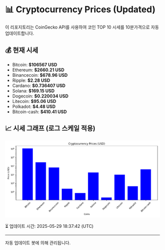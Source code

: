 
# 📊 Cryptocurrency Prices (Updated)

이 리포지토리는 CoinGecko API를 사용하여 코인 TOP 10 시세를 10분가격으로 자동 업데이트합니다.

## 💰 현재 시세
- Bitcoin: **$106567 USD**
- Ethereum: **$2660.21 USD**
- Binancecoin: **$678.96 USD**
- Ripple: **$2.28 USD**
- Cardano: **$0.736407 USD**
- Solana: **$169.15 USD**
- Dogecoin: **$0.220034 USD**
- Litecoin: **$95.06 USD**
- Polkadot: **$4.48 USD**
- Bitcoin-cash: **$410.41 USD**

## 📈 시세 그래프 (로그 스케일 적용)
![Crypto Prices](crypto_prices.png)

⏳ 업데이트 시간: 2025-05-29 18:37:42 (UTC)

---
자동 업데이트 봇에 의해 관리됩니다.
